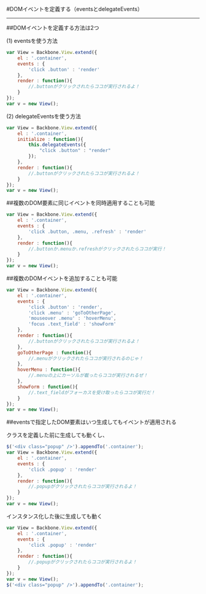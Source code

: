 #DOMイベントを定義する（eventsとdelegateEvents）

-----------------------------------------------

##DOMイベントを定義する方法は2つ

(1) eventsを使う方法

```javascript
var View = Backbone.View.extend({
	el : '.container',
	events : {
		'click .button' : 'render'
	},
	render : function(){
		//.buttonがクリックされたらココが実行されるよ！
	}
});
var v = new View();
```

(2) delegateEventsを使う方法

```javascript
var View = Backbone.View.extend({
	el : '.container',
	initialize : function(){
		this.delegateEvents({
			"click .button" : "render"
		});
	},
	render : function(){
		//.buttonがクリックされたらココが実行されるよ！
	}
});
var v = new View();
```

##複数のDOM要素に同じイベントを同時適用することも可能

```javascript
var View = Backbone.View.extend({
	el : '.container',
	events : {
		'click .button, .menu, .refresh' : 'render'
	},
	render : function(){
		//.buttonか.menuか.refreshがクリックされたらココが実行！
	}
});
var v = new View();
```

##複数のDOMイベントを追加することも可能

```javascript
var View = Backbone.View.extend({
	el : '.container',
	events : {
		'click .button' : 'render',
		'click .menu' : 'goToOtherPage',
		'mouseover .menu' : 'hoverMenu',
		'focus .text_field' : 'showForm'
	},
	render : function(){
		//.buttonがクリックされたらココが実行されるよ！
	},
	goToOtherPage : function(){
		//.menuがクリックされたらココが実行されるのじゃ！
	},
	hoverMenu : function(){
		//.menuの上にカーソルが載ったらココが実行されるぜ！
	},
	showForm : function(){
		//.text_fieldがフォーカスを受け取ったらココが実行だ！
	}
});
var v = new View();
```

##eventsで指定したDOM要素はいつ生成してもイベントが適用される

クラスを定義した前に生成しても動くし、

```javascript
$('<div class="popup" />').appendTo('.container');
var View = Backbone.View.extend({
	el : '.container',
	events : {
		'click .popup' : 'render'
	},
	render : function(){
		//.popupがクリックされたらココが実行されるよ！
	}
});
var v = new View();
```

インスタンス化した後に生成しても動く

```javascript
var View = Backbone.View.extend({
	el : '.container',
	events : {
		'click .popup' : 'render'
	},
	render : function(){
		//.popupがクリックされたらココが実行されるよ！
	}
});
var v = new View();
$('<div class="popup" />').appendTo('.container');
```

